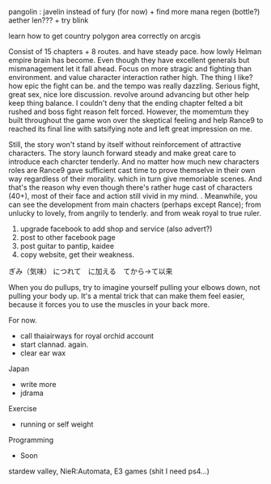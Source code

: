 pangolin : javelin instead of fury (for now) + find more mana regen (bottle?) aether len??? + try blink

learn how to get country polygon area correctly on arcgis 

Consist of 15 chapters + 8 routes. and have steady pace. how lowly Helman empire brain has become. Even though they have excellent generals but mismanagement let it fall ahead.
Focus on more stragic and fighting than environment. and value character interaction rather high.
The thing I like? how epic the fight can be. and the tempo was really dazzling. Serious fight, great sex, nice lore discussion. revolve around advancing but other help keep thing balance. 
I couldn't deny that the ending chapter felted a bit rushed and boss fight reason felt forced. However, the momemtum they built throughout the game won over the skeptical feeling
and help Rance9 to reached its final line with satsifying note and left great impression on me. 


Still, the story won't stand by itself without reinforcement of attractive characters. 
The story launch forward steady and make great care to introduce each charcter tenderly.
And no matter how much new characters roles are Rance9 gave sufficient cast time to prove themselve in their own way regardless of their morality. which in turn give memoriable scenes. 
And that's the reason why even though there's rather huge cast of characters (40+), most of their face and action still vivid in my mind.  .
Meanwhile, you can see the development from main chacters (perhaps except Rance); from unlucky to lovely, from angrily to tenderly. and from weak royal to true ruler.





1. upgrade facebook to add shop and service (also advert?)
2. post to other facebook page
3. post guitar to pantip, kaidee
4. copy website, get their weakness.


ぎみ（気味） につれて　に加える　てから→て以来

When you do pullups, try to imagine yourself pulling your elbows down, not pulling your body up. It's a mental trick that can make them feel easier, because it forces you to use the muscles in your back more.

For now.
- call thaiairways for royal orchid account
- start clannad. again.
- clear ear wax

Japan
- write more
- jdrama

Exercise
- running or self weight

Programming
- Soon

stardew valley, 
NieR:Automata,
E3 games (shit I need ps4...)


